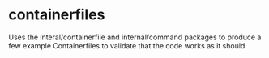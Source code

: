 # containerfiles

Uses the interal/containerfile and internal/command packages to produce a few example Containerfiles to validate that the code works as it should.
